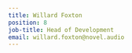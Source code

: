 ```yaml
---
title: Willard Foxton
position: 8
job-title: Head of Development
email: willard.foxton@novel.audio
---
```


